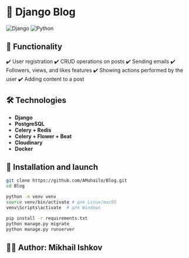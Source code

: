# 📝 Django Blog
![Django](https://img.shields.io/badge/Django-5.1.6-blue?style=for-the-badge) 
![Python](https://img.shields.io/badge/Python-3.12-yellow?style=for-the-badge)

## 🚀 Functionality
✔️ User registration
✔️ CRUD operations on posts
✔️ Sending emails
✔️ Followers, views, and likes  features
✔️ Showing actions performed by the user
✔️ Adding content to a post

## 🛠️ Technologies
- **Django**
- **PostgreSQL**
- **Celery + Redis**
- **Celery + Flower + Beat**
- **Cloudinary**
- **Docker**

## 📌 Installation and launch
```bash
git clone https://github.com/AMuhailo/Blog.git
cd Blog

python -m venv venv
source venv/bin/activate # для Linux/macOS
venv\Scripts\activate  # для Windows

pip install -r requirements.txt 
python manage.py migrate
python manage.py runserver
```
## 👨‍💻 Author: Mikhail Ishkov